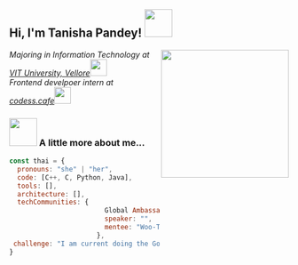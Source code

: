 <h2> Hi, I'm Tanisha Pandey! <img src="https://media.giphy.com/media/mGcNjsfWAjY5AEZNw6/giphy.gif" width="50"></h2>
<img align='right' src="https://media.giphy.com/media/ieyl9zmCjO4b4t6qoY/giphy.gif" width="230">
<p><em>Majoring in Information Technology at <a href="http://www.unb.br">VIT University, Vellore</a><img src="https://media.giphy.com/media/fYSnHlufseco8Fh93Z/giphy.gif" width="30"></br>Frontend develpoer intern at <a href="http://codess.cafe/?i=1">codess.cafe</a><img src="https://media.giphy.com/media/WUlplcMpOCEmTGBtBW/giphy.gif" width="30"> 
</em></p>

### <img src="https://media.giphy.com/media/VgCDAzcKvsR6OM0uWg/giphy.gif" width="50"> A little more about me...  

```javascript
const thai = {
  pronouns: "she" | "her",
  code: [C++, C, Python, Java],
  tools: [],
  architecture: [],
  techCommunities: {
                        Global Ambassador: "Women-Tech Network",
                        speaker: "",
                        mentee: "Woo-Tech"
                      },
 challenge: "I am current doing the Google Hash-Code Challenege "
}
```
